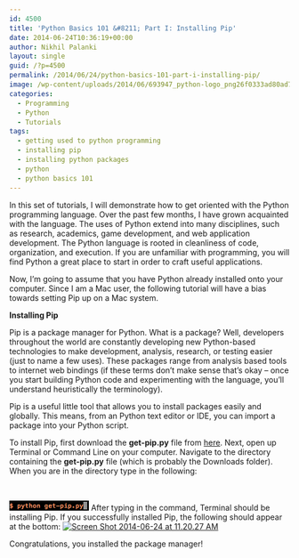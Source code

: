 ```yaml
---
id: 4500
title: 'Python Basics 101 &#8211; Part I: Installing Pip'
date: 2014-06-24T10:36:19+00:00
author: Nikhil Palanki
layout: single
guid: /?p=4500
permalink: /2014/06/24/python-basics-101-part-i-installing-pip/
image: /wp-content/uploads/2014/06/693947_python-logo_png26f0333ad80ad765dabb1115dde48966.png
categories:
  - Programming
  - Python
  - Tutorials
tags:
  - getting used to python programming
  - installing pip
  - installing python packages
  - python
  - python basics 101
---
```

In this set of tutorials, I will demonstrate how to get oriented with the Python programming language. Over the past few months, I have grown acquainted with the language. The uses of Python extend into many disciplines, such as research, academics, game development, and web application development. The Python language is rooted in cleanliness of code, organization, and execution. If you are unfamiliar with programming, you will find Python a great place to start in order to craft useful applications.

Now, I&#8217;m going to assume that you have Python already installed onto your computer. Since I am a Mac user, the following tutorial will have a bias towards setting Pip up on a Mac system.

**Installing Pip**

Pip is a package manager for Python. What is a package? Well, developers throughout the world are constantly developing new Python-based technologies to make development, analysis, research, or testing easier (just to name a few uses). These packages range from analysis based tools to internet web bindings (if these terms don&#8217;t make sense that&#8217;s okay &#8211; once you start building Python code and experimenting with the language, you&#8217;ll understand heuristically the terminology).

Pip is a useful little tool that allows you to install packages easily and globally. This means, from an Python text editor or IDE, you can import a package into your Python script.

To install Pip, first download the **get-pip.py** file from [here](http://pip.readthedocs.org/en/latest/installing.html). Next, open up Terminal or Command Line on your computer. Navigate to the directory containing the **get-pip.py** file (which is probably the Downloads folder). When you are in the directory type in the following:

&nbsp;

<img class="alignleft wp-image-4501 size-full" src="/wp-content/uploads/2014/06/Screen-Shot-2014-06-24-at-11.17.00-AM.png" alt="Screen Shot 2014-06-24 at 11.17.00 AM" width="143" height="18" /> After typing in the command, Terminal should be installing Pip. If you successfully installed Pip, the following should appear at the bottom: [<img class="aligncenter size-full wp-image-4503" src="/wp-content/uploads/2014/06/Screen-Shot-2014-06-24-at-11.20.27-AM.png" alt="Screen Shot 2014-06-24 at 11.20.27 AM" width="270" height="31" srcset="/wp-content/uploads/2014/06/Screen-Shot-2014-06-24-at-11.20.27-AM.png 270w, /wp-content/uploads/2014/06/Screen-Shot-2014-06-24-at-11.20.27-AM-263x31.png 263w, /wp-content/uploads/2014/06/Screen-Shot-2014-06-24-at-11.20.27-AM-180x20.png 180w" sizes="(max-width: 270px) 100vw, 270px" />](/wp-content/uploads/2014/06/Screen-Shot-2014-06-24-at-11.20.27-AM.png)

Congratulations, you installed the package manager!

&nbsp;
